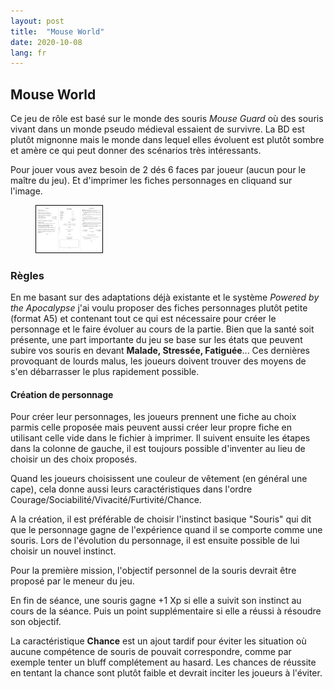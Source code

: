 ```yaml
---
layout: post
title:  "Mouse World"
date: 2020-10-08
lang: fr
---
```

<h2>Mouse World</h2>
<p>Ce jeu de rôle est basé sur le monde des souris <em>Mouse Guard</em> où des souris vivant dans un monde pseudo médieval essaient de survivre. La BD est plutôt mignonne mais le monde dans lequel elles évoluent est plutôt sombre et amère ce qui peut donner des scénarios très intéressants.</p>

<p>Pour jouer vous avez besoin de 2 dés 6 faces par joueur (aucun pour le maître du jeu). Et d'imprimer les fiches personnages en cliquand sur l'image.</p>

<figure id="fiches">
	<a href="/mouse_world/"><img src="/images/rpg/mouse_world_fiches.png" width="25%" style="border: 1px solid black;"></a>
</figure>

<h3>Règles</h3>
<p>En me basant sur des adaptations déjà existante et le système <em>Powered by the Apocalypse</em> j'ai voulu proposer des fiches personnages plutôt petite (format A5) et contenant tout ce qui est nécessaire pour créer le personnage et le faire évoluer au cours de la partie. Bien que la santé soit présente, une part importante du jeu se base sur les états que peuvent subire vos souris en devant <b>Malade, Stressée, Fatiguée</b>... Ces dernières provoquant de lourds malus, les joueurs doivent trouver des moyens de s'en débarrasser le plus rapidement possible.</p>

<h4>Création de personnage</h4>
<p>Pour créer leur personnages, les joueurs prennent une fiche au choix parmis celle proposée mais peuvent aussi créer leur propre fiche en utilisant celle vide dans le fichier à imprimer. Il suivent ensuite les étapes dans la colonne de gauche, il est toujours possible d'inventer au lieu de choisir un des choix proposés.</p>
<p>Quand les joueurs choisissent une couleur de vêtement (en général une cape), cela donne aussi leurs caractéristiques dans l'ordre Courage/Sociabilité/Vivacité/Furtivité/Chance.</p>
<p>A la création, il est préférable de choisir l'instinct basique "Souris" qui dit que le personnage gagne de l'expérience quand il se comporte comme une souris. Lors de l'évolution du personnage, il est ensuite possible de lui choisir un nouvel instinct.</p>
<p>Pour la première mission, l'objectif personnel de la souris devrait être proposé par le meneur du jeu.<p>

<p>En fin de séance, une souris gagne +1 Xp si elle a suivit son instinct au cours de la séance. Puis un point supplémentaire si elle a réussi à résoudre son objectif.<p>

<p>La caractéristique <b>Chance</b> est un ajout tardif pour éviter les situation où aucune compétence de souris de pouvait correspondre, comme par exemple tenter un bluff complétement au hasard. Les chances de réussite en tentant la chance sont plutôt faible et devrait inciter les joueurs à l'éviter.</p>